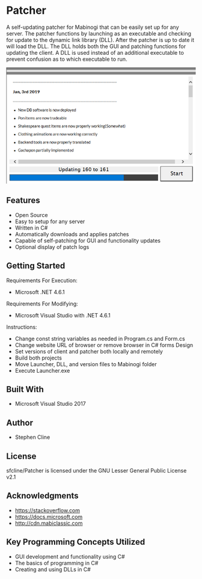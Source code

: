 # Patcher

A self-updating patcher for Mabinogi that can be easily set up for any server. The patcher functions by launching
as an executable and checking for update to the dynamic link library (DLL). After the patcher is up to date it 
will load the DLL. The DLL holds both the GUI and patching functions for updating the client. A DLL is used
instead of an additional executable to prevent confusion as to which executable to run.

![Program](https://github.com/sfcline/Patcher/blob/master/patcher.gif?raw=true)

## Features
* Open Source
* Easy to setup for any server
* Written in C#
* Automatically downloads and applies patches
* Capable of self-patching for GUI and functionality updates
* Optional display of patch logs

## Getting Started

Requirements For Execution:
* Microsoft .NET 4.6.1

Requirements For Modifying:
* Microsoft Visual Studio with .NET 4.6.1

Instructions:
* Change const string variables as needed in Program.cs and Form.cs
* Change website URL of browser or remove browser in C# forms Design
* Set versions of client and patcher both locally and remotely
* Build both projects
* Move Launcher, DLL, and version files to Mabinogi folder
* Execute Launcher.exe

## Built With

* Microsoft Visual Studio 2017

## Author

* Stephen Cline

## License

sfcline/Patcher is licensed under the GNU Lesser General Public License v2.1

## Acknowledgments

* https://stackoverflow.com
* https://docs.microsoft.com
* http://cdn.mabiclassic.com

## Key Programming Concepts Utilized

* GUI development and functionality using C#
* The basics of programming in C#
* Creating and using DLLs in C#
